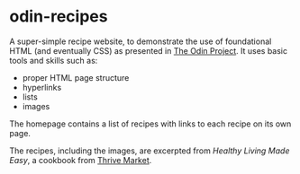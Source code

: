 # odin-recipes

A super-simple recipe website, to demonstrate the use of foundational HTML
(and eventually CSS) as presented in [The Odin Project](https://www.theodinproject.com). It uses basic tools and skills such as:

 - proper HTML page structure
 - hyperlinks
 - lists
 - images

The homepage contains a list of recipes with links to each recipe on its own page.

The recipes, including the images, are excerpted from *Healthy Living Made Easy*, a cookbook from [Thrive Market](https://www.thrivemarket.com).